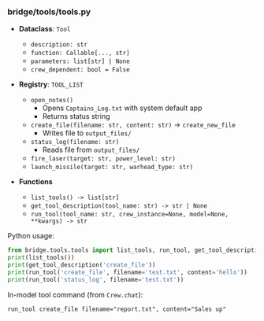 ### bridge/tools/tools.py

- **Dataclass**: `Tool`
  - `description: str`
  - `function: Callable[..., str]`
  - `parameters: list[str] | None`
  - `crew_dependent: bool = False`

- **Registry**: `TOOL_LIST`
  - `open_notes()`
    - Opens `Captains_Log.txt` with system default app
    - Returns status string
  - `create_file(filename: str, content: str)` → `create_new_file`
    - Writes file to `output_files/`
  - `status_log(filename: str)`
    - Reads file from `output_files/`
  - `fire_laser(target: str, power_level: str)`
  - `launch_missile(target: str, warhead_type: str)`

- **Functions**
  - `list_tools() -> list[str]`
  - `get_tool_description(tool_name: str) -> str | None`
  - `run_tool(tool_name: str, crew_instance=None, model=None, **kwargs) -> str`

Python usage:
```python
from bridge.tools.tools import list_tools, run_tool, get_tool_description
print(list_tools())
print(get_tool_description('create_file'))
print(run_tool('create_file', filename='test.txt', content='hello'))
print(run_tool('status_log', filename='test.txt'))
```

In-model tool command (from `Crew.chat`):
```text
run_tool create_file filename="report.txt", content="Sales up"
```